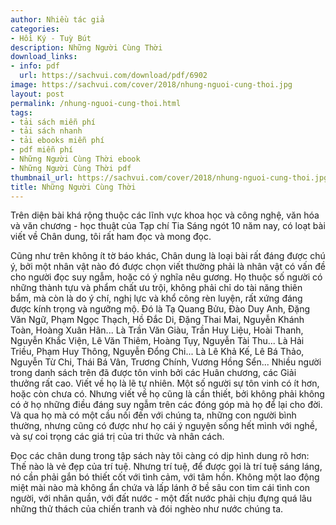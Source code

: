 ```yaml
---
author: Nhiều tác giả
categories:
- Hồi Ký - Tuỳ Bút
description: Những Người Cùng Thời
download_links:
- info: pdf
  url: https://sachvui.com/download/pdf/6902
image: https://sachvui.com/cover/2018/nhung-nguoi-cung-thoi.jpg
layout: post
permalink: /nhung-nguoi-cung-thoi.html
tags:
- tải sách miễn phí
- tải sách nhanh
- tải ebooks miễn phí
- pdf miễn phí
- Những Người Cùng Thời ebook
- Những Người Cùng Thời pdf
thumbnail_url: https://sachvui.com/cover/2018/nhung-nguoi-cung-thoi.jpg
title: Những Người Cùng Thời
---
```


 <div class="item-desc text-justify"> <p>Trên diện bài khá rộng thuộc các lĩnh vực khoa học và công nghệ, văn hóa và văn chương - học thuật của Tạp chí Tia Sáng ngót 10 năm nay, có loạt bài viết về Chân dung, tôi rất ham đọc và mong đọc. </p><p>Cũng như trên không ít tờ báo khác, Chân dung là loại bài rất đáng được chú ý, bởi một nhân vật nào đó được chọn viết thường phải là nhân vật có vấn đề cho người đọc suy ngẫm, hoặc có ý nghĩa nêu gương. Họ thuộc số người có những thành tựu và phẩm chất ưu trội, không phải chỉ do tài năng thiên bẩm, mà còn là do ý chí, nghị lực và khổ công rèn luyện, rất xứng đáng được kính trọng và ngưỡng mộ. Đó là Tạ Quang Bửu, Đào Duy Anh, Đặng Văn Ngữ, Phạm Ngọc Thạch, Hồ Đắc Di, Đặng Thai Mai, Nguyễn Khánh Toàn, Hoàng Xuân Hãn... Là Trần Văn Giàu, Trần Huy Liệu, Hoài Thanh, Nguyễn Khắc Viện, Lê Văn Thiêm, Hoàng Tụy, Nguyễn Tài Thu... Là Hải Triều, Phạm Huy Thông, Nguyễn Đổng Chi... Là Lê Khả Kế, Lê Bá Thảo, Nguyễn Từ Chi, Thái Bá Vân, Trương Chính, Vương Hồng Sển... Nhiều người trong danh sách trên đã được tôn vinh bởi các Huân chương, các Giải thưởng rất cao. Viết về họ là lẽ tự nhiên. Một số người sự tôn vinh có ít hơn, hoặc còn chưa có. Nhưng viết về họ cũng là cần thiết, bởi không phải không có ở họ những điều đáng suy ngẫm trên các đóng góp mà họ để lại cho đời. Và qua họ mà có một cầu nối đến với chúng ta, những con người bình thường, nhưng cũng có được như họ cái ý nguyện sống hết mình với nghề, và sự coi trọng các giá trị của tri thức và nhân cách. </p><p>Đọc các chân dung trong tập sách này tôi càng có dịp hình dung rõ hơn: Thế nào là vẻ đẹp của trí tuệ. Nhưng trí tuệ, để được gọi là trí tuệ sáng láng, nó cần phải gắn bó thiết cốt với tình cảm, với tâm hồn. Không một lao động miệt mài nào mà không ẩn chứa và lấp lánh ở bề sâu con tim cái tình con người, với nhân quần, với đất nước - một đất nước phải chịu đựng quá lâu những thử thách của chiến tranh và đói nghèo như nước chúng ta.</p> </div>